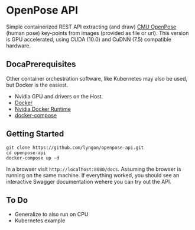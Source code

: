 # OpenPose API
Simple containerized REST API extracting (and draw) [CMU OpenPose](https://github.com/CMU-Perceptual-Computing-Lab/openpose/) (human pose) key-points from images (provided as file or url). 
This version is GPU accelerated, using CUDA (10.0) and CuDNN (7.5) compatible hardware.

## DocaPrerequisites
Other container orchestration software, like Kubernetes may also be used, but Docker is the easiest. 
- Nvidia GPU and drivers on the Host. 
- [Docker](https://docs.docker.com/get-docker/)
- [Nvidia Docker Runtime](https://github.com/NVIDIA/nvidia-docker)
- [docker-compose](https://docs.docker.com/compose/install/)
 
## Getting Started
```
git clone https://github.com/lyngon/openpose-api.git
cd openpose-api
docker-compose up -d
```

In a browser visit `http://localhost:8080/docs`. Assuming the browser is running on the same machine.
If everything worked, you should see an interactive Swagger documentation wehere you can try out the API.  

## To Do
- Generalize to also run on CPU 
- Kubernetes example


